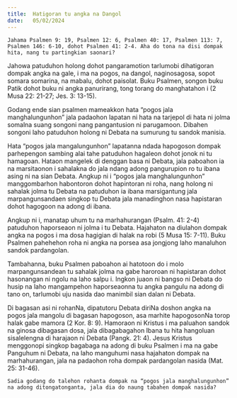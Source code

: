 ```yaml
---
title:  Hatigoran tu angka na Dangol
date:   05/02/2024
---
```


`Jahama Psalmen 9: 19, Psalmen 12: 6, Psalmen 40: 17, Psalmen 113: 7, Psalmen 146: 6-10, dohot Psalmen 41: 2-4. Aha do tona na disi dompak hita, nang tu partingkian saonari?`

Jahowa patuduhon holong dohot pangaramotion tarlumobi dihatigoran dompak angka na gale, i ma na pogos, na dangol, naginosagosa, sopot somara somarina, na mabalu, dohot paisolat. Buku Psalmen, songon buku Patik dohot buku ni angka panurirang, tong torang do manghatahon i (2 Musa 22: 21-27; Jes. 3: 13-15).

Godang ende sian psalmen mameakkon hata “pogos jala manghalungunhon” jala padaohon lapatan ni hata na tarjepol di hata ni jolma somalna suang songoni nang pangantusion ni parugamoon. Dibahen songoni laho patuduhon holong ni Debata na sumurung tu sandok manisia.

Hata “pogos jala mangalungunhon” lapatanna ndada hapogoson dompak parhepengon sambing alai tahe patuduhon hagaleon dohot jonok ni tu hamagoan. Hataon mangelek di denggan basa ni Debata, jala paboahon ia na marsitaonon i sahalakna do jala ndang adong pangurupion ro tu ibana asing ni na sian Debata. Angkup ni i “pogos jala manghalungunhon” manggombarhon habontoron dohot hapintoran ni roha, nang holong ni sahalak jolma tu Debata na patuduhon ia ibana marsigantung jala marpangunsandaen singkop tu Debata jala manadinghon nasa hapistaran dohot hagogoon na adong di ibana.

Angkup ni i, manatap uhum tu na marhahurangan (Psalm. 41: 2-4) patuduhon haporseaon ni jolma i tu Debata. Hajahaton na diulahon dompak angka na pogos i ma dosa hagigian di halak na robi (5 Musa 15: 7-11). Buku Psalmen pahehehon roha ni angka na porsea asa jongjong laho manaluhon sandok pardangolan.

Tambahanna, buku Psalmen paboahon ai hatotoon do i molo marpangunsandean tu sahalak jolma na gabe haroroan ni hapistaran dohot hasonangan ni ngolu na laho salpu i. Ingkon juaon ni bangso ni Debata do husip na laho mangampehon haporseaonna tu angka pangulu na adong di tano on, tarlumobi uju nasida dao manimbil sian dalan ni Debata.

Di bagasan asi ni rohanNa, dipatutoru Debata diriNa doshon angka na pogos jala mangolu di bagasan hapogoson, asa marhite hapogosonNa torop halak gabe mamora (2 Kor. 8: 9). Hamoraon ni Kristus i ma paluahon sandok na ginosa dibagasan dosa, jala dibagabagahon Ibana tu hita hangoluan sisalelengna di harajaon ni Debata (Pangk. 21: 4). Jesus Kristus menggonopi singkop bagabaga na adong di buku Psalmen i ma na gabe Panguhum ni Debata, na laho manguhumi nasa hajahaton dompak na marhahurangan, jala na padaohon roha dompak pardangolan nasida (Mat. 25: 31-46).

`Sadia godang do talehon rohanta dompak na “pogos jala manghalungunhon” na adong ditongatonganta, jala dia do naung tabahen dompak nasida?`